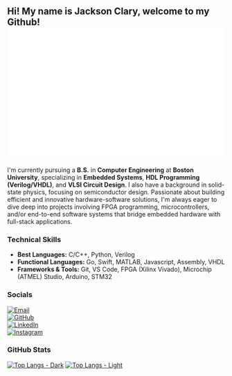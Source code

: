 ## Hi! My name is Jackson Clary, welcome to my Github! ![Isometric Activity](https://github.com/tolliv3r/tolliv3r/blob/main/github-metrics.svg)

I'm currently pursuing a **B.S.** in **Computer Engineering** at **Boston University**, specializing in **Embedded Systems**, **HDL Programming (Verilog/VHDL)**, and **VLSI Circuit Design**. I also have a background in solid-state physics, focusing on semiconductor design. Passionate about building efficient and innovative hardware-software solutions, I'm always eager to dive deep into projects involving FPGA programming, microcontrollers, and/or end-to-end software systems that bridge embedded hardware with full-stack applications.

### Technical Skills
- **Best Languages:** C/C++, Python, Verilog
- **Functional Languages:** Go, Swift, MATLAB, Javascript, Assembly, VHDL
- **Frameworks & Tools:** Git, VS Code, FPGA (Xilinx Vivado), Microchip (ATMEL) Studio, Arduino, STM32

### Socials

[![Email](https://img.shields.io/badge/Email-tolliv3r@icloud.com-red?logo=gmail&logoColor=white)](mailto:tolliv3r@icloud.com)  
[![GitHub](https://img.shields.io/badge/GitHub-@tolliv3r-181717?logo=github&logoColor=white)](https://github.com/tolliv3r)  
[![LinkedIn](https://img.shields.io/badge/LinkedIn-Jackson%20Clary-blue?logo=linkedin&logoColor=white)](https://www.linkedin.com/in/jackson--clary/)  
[![Instagram](https://img.shields.io/badge/Instagram-@lamblord1738-purple?logo=instagram&logoColor=white)](https://instagram.com/lamblord1738)

### GitHub Stats

[![Top Langs - Dark](https://github-readme-stats.vercel.app/api/top-langs/?username=tolliv3r&hide=Makefile&card_width=1000&theme=omni#gh-dark-mode-only)](https://github.com/anuraghazra/github-readme-stats#gh-dark-mode-only)
[![Top Langs - Light](https://github-readme-stats.vercel.app/api/top-langs/?username=tolliv3r&hide=Makefile&card_width=1000&theme=buefy#gh-light-mode-only)](https://github.com/anuraghazra/github-readme-stats#gh-light-mode-only)

